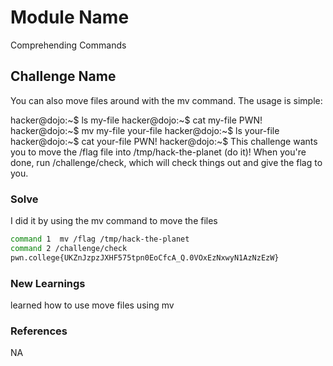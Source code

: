 # Module Name
Comprehending Commands

## Challenge Name
You can also move files around with the mv command. The usage is simple:

hacker@dojo:~$ ls
my-file
hacker@dojo:~$ cat my-file
PWN!
hacker@dojo:~$ mv my-file your-file
hacker@dojo:~$ ls
your-file
hacker@dojo:~$ cat your-file
PWN!
hacker@dojo:~$
This challenge wants you to move the /flag file into /tmp/hack-the-planet (do it)! When you're done, run /challenge/check, which will check things out and give the flag to you.

### Solve

I did it by using the mv command to move the files
```bash
command 1  mv /flag /tmp/hack-the-planet
command 2 /challenge/check
pwn.college{UKZnJzpzJXHF575tpn0EoCfcA_Q.0VOxEzNxwyN1AzNzEzW}
```

### New Learnings
learned how to use move files using mv

### References 
NA
